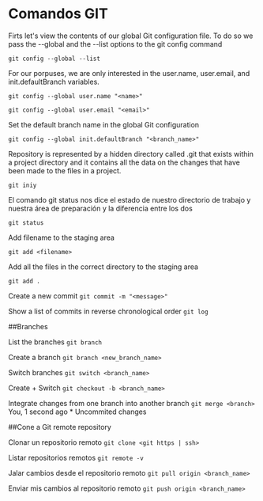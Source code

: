 # Comandos GIT

Firts let's view the contents of our global Git configuration file.
To do so we pass the --global and the --list options to the git config command

`git config --global --list`

For our porpuses, we are only interested in the user.name, user.email, and init.defaultBranch variables.

`git config --global user.name "<name>"`

`git config --global user.email "<email>"`

Set the default branch name in the global Git configuration 

`git config --global init.defaultBranch "<branch_name>"`

Repository is represented by a hidden directory called .git that exists within a project directory and it contains all the data on the changes that have been made to the files in a project.

`git iniy`

El comando git status nos dice el estado de nuestro directorio de trabajo y nuestra área de preparación y la diferencia entre los dos   

`git status`

Add filename to the staging area 

`git add <filename>`

Add all the files in the correct directory to the staging area

`git add .`

Create a new commit
`git commit -m "<message>"`

Show a list of commits in reverse chronological order
`git log`

##Branches

List the branches
`git branch`

Create a branch
`git branch <new_branch_name>`

Switch branches
`git switch <branch_name>`

Create + Switch
`git checkout -b <branch_name>`

Integrate changes from one branch into another branch 
`git merge <branch>`    You, 1 second ago * Uncommited changes


##Cone a Git remote repository

Clonar un repositorio remoto
`git clone <git https | ssh>`

Listar repositorios remotos
`git remote -v`

Jalar cambios desde el repositorio remoto
`git pull origin <branch_name>` 

Enviar mis cambios al repositorio remoto
`git push origin <branch_name>`